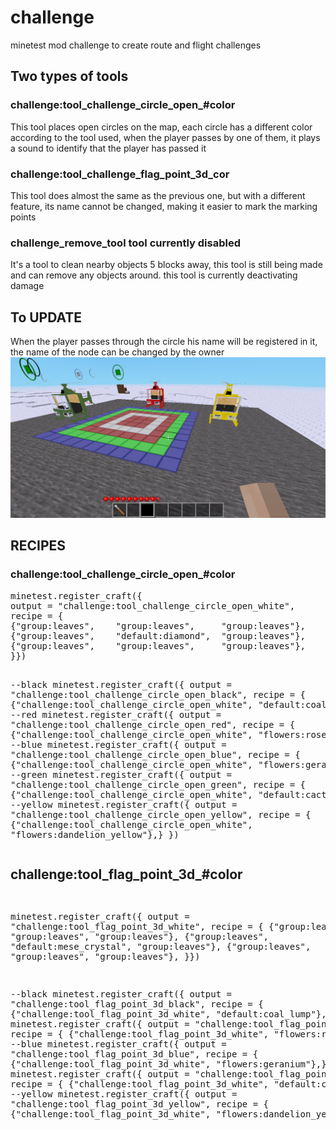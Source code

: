 <html>
<body>
<div>
<h1>challenge</h1>
minetest mod challenge to create route and flight challenges

<h2>Two types of tools</h2>

<h3>challenge:tool_challenge_circle_open_#color</h3>
This tool places open circles on the map, each circle has
a different color according to the tool used, when the player passes by one of them, it plays a sound to identify that the player has passed it


<h3>challenge:tool_challenge_flag_point_3d_cor</h3>
This tool does almost the same as the previous one, but with a different feature, its name cannot be changed, making it easier to mark the marking points

<h3>challenge_remove_tool tool currently disabled</h3>
It's a tool to clean nearby objects 5 blocks away, this tool is still being made and can remove any objects around. this tool is currently deactivating damage


<h2>To UPDATE</h2>
When the player passes through the circle his name will be registered in it, the name of the node can be changed by the owner
</div>
<img src="https://github.com/josegamestest/challenge/blob/main/screenshot.png">

<div>
<h2>RECIPES</h2>
<h3>challenge:tool_challenge_circle_open_#color</h3>
<pre>
minetest.register_craft({
output = "challenge:tool_challenge_circle_open_white",
recipe = {
{"group:leaves",	"group:leaves",		"group:leaves"},
{"group:leaves",	"default:diamond",	"group:leaves"},
{"group:leaves",	"group:leaves",		"group:leaves"},
}})

--black
minetest.register_craft({ output = "challenge:tool_challenge_circle_open_black", recipe = {
			{"challenge:tool_challenge_circle_open_white", "default:coal_lump"},} })
--red
minetest.register_craft({ output = "challenge:tool_challenge_circle_open_red", recipe = {
			{"challenge:tool_challenge_circle_open_white", "flowers:rose"},} })
--blue
minetest.register_craft({ output = "challenge:tool_challenge_circle_open_blue", recipe = {
			{"challenge:tool_challenge_circle_open_white", "flowers:geranium"},} })
--green
minetest.register_craft({ output = "challenge:tool_challenge_circle_open_green", recipe = {
			{"challenge:tool_challenge_circle_open_white", "default:cactus"},} })
--yellow
minetest.register_craft({ output = "challenge:tool_challenge_circle_open_yellow", recipe = {
			{"challenge:tool_challenge_circle_open_white", "flowers:dandelion_yellow"},} })
</pre>

</div>
<div>
<h2>challenge:tool_flag_point_3d_#color</h2>
<pre>

minetest.register_craft({
output = "challenge:tool_flag_point_3d_white",
recipe = {
{"group:leaves",	"group:leaves",		"group:leaves"},
{"group:leaves",	"default:mese_crystal",	"group:leaves"},
{"group:leaves",	"group:leaves",		"group:leaves"},
}})

--black
minetest.register_craft({ output = "challenge:tool_flag_point_3d_black", recipe = {
			{"challenge:tool_flag_point_3d_white", "default:coal_lump"},} })
--red
minetest.register_craft({ output = "challenge:tool_flag_point_3d_red", recipe = {
			{"challenge:tool_flag_point_3d_white", "flowers:rose"},} })
--blue
minetest.register_craft({ output = "challenge:tool_flag_point_3d_blue", recipe = {
			{"challenge:tool_flag_point_3d_white", "flowers:geranium"},} })
--green
minetest.register_craft({ output = "challenge:tool_flag_point_3d_green", recipe = {
			{"challenge:tool_flag_point_3d_white", "default:cactus"},} })
--yellow
minetest.register_craft({ output = "challenge:tool_flag_point_3d_yellow", recipe = {
			{"challenge:tool_flag_point_3d_white", "flowers:dandelion_yellow"},} })
</pre>
</div>
</body>
</html>
